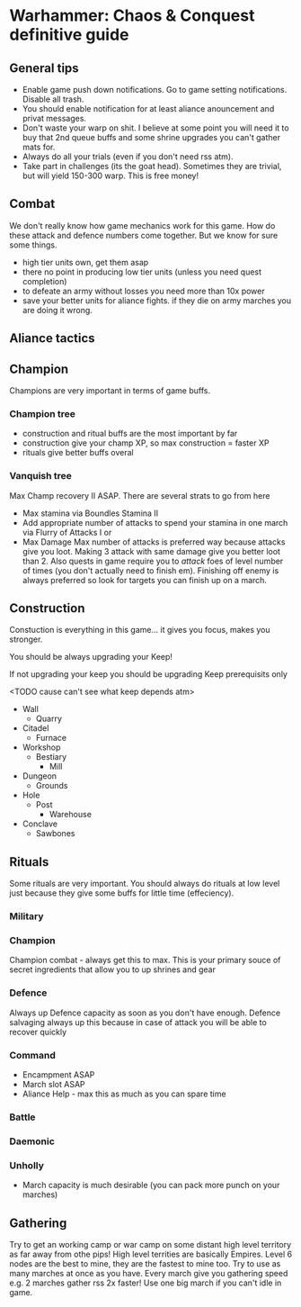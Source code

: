 # Warhammer: Chaos &amp; Conquest definitive guide


## General tips
* Enable game push down notifications. Go to game setting notifications. Disable all trash.
* You should enable notification for at least aliance anouncement and privat messages.
* Don't waste your warp on shit. I believe at some point you will need it to buy that 2nd queue buffs and some shrine upgrades you can't gather mats for.
* Always do all your trials (even if you don't need rss atm).
* Take part in challenges (its the goat head). Sometimes they are trivial, but will yield 150-300 warp. This is free money!

## Combat
We don't really know how game mechanics work for this game. How do these attack and defence numbers come together.
But we know for sure some things.
* high tier units own, get them asap
* there no point in producing low tier units (unless you need quest completion)
* to defeate an army without losses you need more than 10x power
* save your better units for aliance fights. if they die on army marches you are doing it wrong.

## Aliance tactics
<TODO>

## Champion
Champions are very important in terms of game buffs.
### Champion tree
* construction and ritual buffs are the most important by far
* construction give your champ XP, so max construction = faster XP
* rituals give better buffs overal
### Vanquish tree
Max Champ recovery II ASAP. There are several strats to go from here
* Max stamina via Boundles Stamina II
* Add appropriate number of attacks to spend your stamina in one march via Flurry of Attacks I
or
* Max Damage
Max number of attacks is preferred way because attacks give you loot. Making 3 attack with same damage give you better loot than 2.
Also quests in game require you to *attack* foes of level number of times (you don't actually need to finish em).
Finishing off enemy is always preferred so look for targets you can finish up on a march.

## Construction
Constuction is everything in this game... it gives you focus, makes you stronger.

You should be always upgrading your Keep!

If not upgrading your keep you should be upgrading Keep prerequisits only

<TODO cause can't see what keep depends atm>
* Wall
  * Quarry
* Citadel
  * Furnace
* Workshop
  * Bestiary
    * Mill
* Dungeon
  * Grounds
* Hole
  * Post
    * Warehouse
* Conclave
  * Sawbones

## Rituals
Some rituals are very important. You should always do rituals at low level just because they give some buffs for little time (effeciency).
### Military
### Champion
Champion combat - always get this to max. This is your primary souce of secret ingredients that allow you to up shrines and gear
### Defence
Always up Defence capacity as soon as you don't have enough.
Defence salvaging always up this because in case of attack you will be able to recover quickly
### Command
* Encampment ASAP
* March slot ASAP
* Aliance Help - max this as much as you can spare time
### Battle
### Daemonic
### Unholly
* March capacity is much desirable (you can pack more punch on your marches)

## Gathering
Try to get an working camp or war camp on some distant high level territory as far away from othe pips!
High level territies are basically Empires.
Level 6 nodes are the best to mine, they are the fastest to mine too.
Try to use as many marches at once as you have. Every march give you gathering speed e.g. 2 marches gather rss 2x faster!
Use one big march if you can't idle in game.
